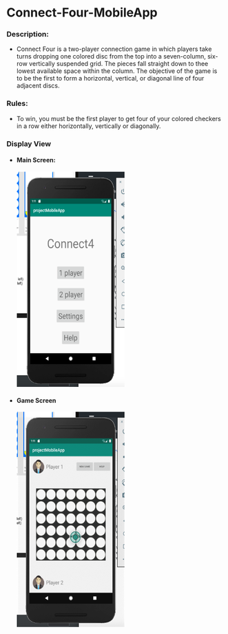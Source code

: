 # Connect-Four-MobileApp

<h3>Description:</h3>
<ul>
<li><p>Connect Four is a two-player connection game in which players take turns dropping one colored disc from the top into a seven-column, six-row vertically suspended grid. The pieces fall straight down to thee lowest available space within the column. The objective of the game is to be the first to form a horizontal, vertical, or diagonal line of four adjacent discs.</p></li></ul>
<h3>Rules:</h3>
<ul>
  <li><p>To win, you must be the first player to get four of your colored checkers in a row either horizontally, vertically or diagonally.</p></li></ul>

<h3>Display View</h3>
<ul>
  <li>
<h4>Main Screen:</h4>
    <img src="img/mainScreen.png" width="250" height="500">
  </li>
  <li>
<h4>Game Screen</h4>
    <img src = "img/gameScreen.png" width="250" height="500">
  </li>
